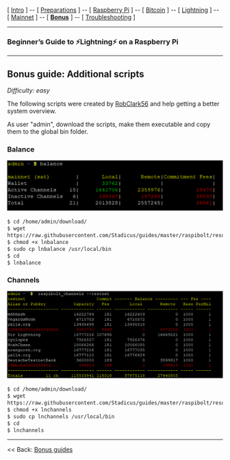 [ [Intro](README.md) ] -- [ [Preparations](raspibolt_10_preparations.md) ] -- [ [Raspberry Pi](raspibolt_20_pi.md) ] -- [ [Bitcoin](raspibolt_30_bitcoin.md) ] -- [ [Lightning](raspibolt_40_lnd.md) ] -- [ [Mainnet](raspibolt_50_mainnet.md) ] -- [ [**Bonus**](raspibolt_60_bonus.md) ] -- [ [Troubleshooting](raspibolt_70_troubleshooting.md) ]

------

### Beginner’s Guide to ️⚡Lightning️⚡ on a Raspberry Pi

------

## Bonus guide: Additional scripts

*Difficulty: easy*

The following scripts were created by [RobClark56](https://github.com/robclark56) and help getting a better system overview. 

As user "admin", download the scripts, make them executable and copy them to the global bin folder.

### Balance

![](images/60_balance.png)

```
$ cd /home/admin/download/
$ wget https://raw.githubusercontent.com/Stadicus/guides/master/raspibolt/resources/lnbalance
$ chmod +x lnbalance
$ sudo cp lnbalance /usr/local/bin
$ cd
$ lnbalance
```


### Channels

![](images/60_channels.png)

```
$ cd /home/admin/download/
$ wget https://raw.githubusercontent.com/Stadicus/guides/master/raspibolt/resources/lnchannels
$ chmod +x lnchannels
$ sudo cp lnchannels /usr/local/bin
$ cd
$ lnchannels
```
------

<< Back: [Bonus guides](raspibolt_60_bonus.md) 
